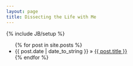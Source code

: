 ```yaml
---
layout: page
title: Dissecting the Life with Me
---
```

{% include JB/setup %}

<ul class="posts">	
  {% for post in site.posts %}
    <li><span>{{ post.date | date_to_string }}</span> &raquo; <a href="{{ BASE_PATH }}{{ post.url }}">{{ post.title }}</a></li>
  {% endfor %}
</ul>

